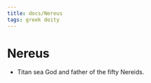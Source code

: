 ```yaml
---
title: docs/Nereus
tags: greek deity
---
```


# Nereus 
- Titan sea God and father of the fifty Nereids.